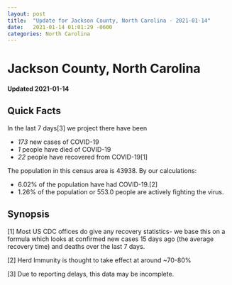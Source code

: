 ```yaml
---
layout: post
title:  "Update for Jackson County, North Carolina - 2021-01-14"
date:   2021-01-14 01:01:29 -0600
categories: North Carolina
---
```


# Jackson County, North Carolina
#### Updated 2021-01-14

## Quick Facts

In the last 7 days[3] we project there have been
- *173* new cases of COVID-19
- *1* people have died of COVID-19
- *22* people have recovered from COVID-19[1]

The population in this census area is 43938. By our calculations:
- 6.02% of the population have had COVID-19.[2]
- 1.26% of the population or 553.0 people are actively fighting the virus.

## Synopsis




[1] Most US CDC offices do give any recovery statistics- we base this on a formula which looks at confirmed new cases
15 days ago (the average recovery time) and deaths over the last 7 days.

[2] Herd Immunity is thought to take effect at around ~70-80%

[3] Due to reporting delays, this data may be incomplete.
 
    